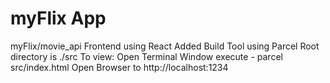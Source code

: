 # myFlix App

myFlix/movie_api Frontend using React
Added Build Tool using Parcel
Root directory is ./src
To view:
    Open Terminal Window
    execute - parcel src/index.html
    Open Browser to http://localhost:1234
 
